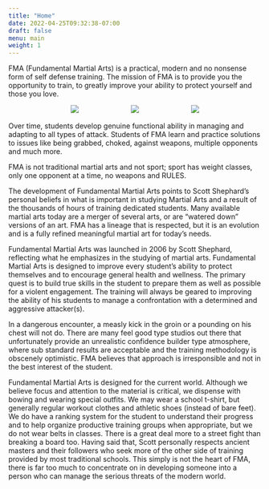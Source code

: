 ```yaml
---
title: "Home"
date: 2022-04-25T09:32:38-07:00
draft: false
menu: main
weight: 1
---
```

FMA (Fundamental Martial Arts) is a practical, modern and no nonsense form of self defense training. The mission of FMA is to provide you the opportunity to train, to greatly improve your ability to protect yourself and those you love.

<p align="middle">
    <img src="/images/home1.webp" style="margin: 0px 50px 0px 50px;"/>
    <img src="/images/home2.webp" style="margin: 0px 50px 0px 50px;"/>
    <img src="/images/home3.webp" style="margin: 0px 50px 0px 50px;"/>
</p>

Over time, students develop genuine functional ability in managing and adapting to all types of attack. Students of FMA learn and practice solutions to issues like being grabbed, choked, against weapons, multiple opponents and much more.

FMA is not traditional martial arts and not sport; sport has weight classes, only one opponent at a time, no weapons and RULES.

The development of Fundamental Martial Arts points to Scott Shephard’s personal beliefs in what is important in studying Martial Arts and a result of the thousands of hours of training dedicated students. Many available martial arts today are a merger of several arts, or are “watered down” versions of an art. FMA has a lineage that is respected, but it is an evolution and is a fully refined meaningful martial art for today’s needs.

Fundamental Martial Arts was launched in 2006 by Scott Shephard, reflecting what he emphasizes in the studying of martial arts. Fundamental Martial Arts is designed to improve every student’s ability to protect themselves and to encourage general health and wellness. The primary quest is to build true skills in the student to prepare them as well as possible for a violent engagement. The training will always be geared to improving the ability of his students to manage a confrontation with a determined and aggressive attacker(s).

In a dangerous encounter, a measly kick in the groin or a pounding on his chest will not do. There are many feel good type studios out there that unfortunately provide an unrealistic confidence builder type atmosphere, where sub standard results are acceptable and the training methodology is obscenely optimistic. FMA believes that approach is irresponsible and not in the best interest of the student.

Fundamental Martial Arts is designed for the current world. Although we believe focus and attention to the material is critical, we dispense with bowing and wearing special outfits. We may wear a school t-shirt, but generally regular workout clothes and athletic shoes (instead of bare feet). We do have a ranking system for the student to understand their progress and to help organize productive training groups when appropriate, but we do not wear belts in classes. There is a great deal more to a street fight than breaking a board too. Having said that, Scott personally respects ancient masters and their followers who seek more of the other side of training provided by most traditional schools. This simply is not the heart of FMA, there is far too much to concentrate on in developing someone into a person who can manage the serious threats of the modern world.

<BR><BR><BR>